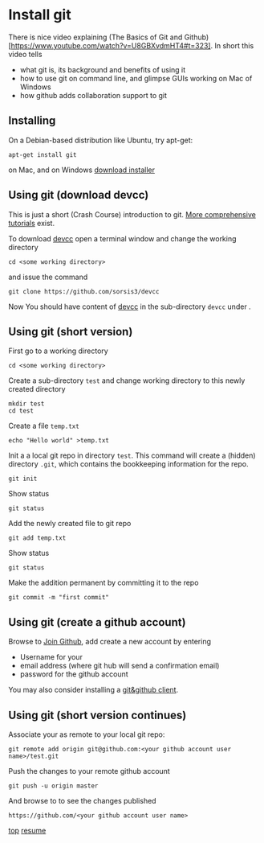# <a id="INSTALL-GIT">Install git</a>

There is nice video explaining (The Basics of Git and
Github)[https://www.youtube.com/watch?v=U8GBXvdmHT4#t=323]. In short
this video tells

* what git is, its background and benefits of using it
* how to use git on command line, and glimpse GUIs working on Mac of
  Windows
* how github adds collaboration support to git

## Installing 

On a Debian-based distribution like Ubuntu, try apt-get:

	apt-get install git
	
on Mac, and on Windows 	[download installer](http://git-scm.com/downloads)

## Using git (download devcc)
This is just a short (Crash Course) introduction to git.
[More comprehensive tutorials](https://www.google.com/search?q=git+tutorial&btnG=Search)
exist.

To download [devcc](https://github.com/sorsis3/devcc) open a terminal
window and change the working directory *<some working directory>*

	cd <some working directory>
	
and issue the command
	
	git clone https://github.com/sorsis3/devcc
	
Now You should have content of
[devcc](https://github.com/sorsis3/devcc) in the sub-directory `devcc`
under *<some working directory>*.

## Using git (short version)


First go to a working directory *<some working directory>*

	cd <some working directory>
	
Create a sub-directory `test` and change working directory to this
newly created directory

	mkdir test
	cd test
	
Create a file `temp.txt`

	echo "Hello world" >temp.txt
	
Init a a local git repo in directory `test`. This command will create
a (hidden) directory `.git`, which contains the bookkeeping
information for the repo.

	git init
	
Show status

	git status	
	
Add the newly created file to git repo

	git add temp.txt

Show status

	git status

Make the addition permanent by committing it to the repo


	git commit -m "first commit"
	
## Using git (create a github account)

Browse to [Join Github](https://github.com/join), add create a new
account by entering

* Username for your *<your github account>*
* email address (where git hub will send a confirmation email)
* password for the github account

You may also consider installing a
[git&github client](https://www.google.com/search?q=github+client&btnG=Search).

## Using git (short version continues)

Associate your *<your github account>* as remote to your local git repo:

	git remote add origin git@github.com:<your github account user name>/test.git
	
Push the changes to your remote github account

	git push -u origin master

And browse to *<your github account>* to see the changes published

	https://github.com/<your github account user name>

[top](../README.md)  [resume](../README.md#0-SETUP-DEVCC) 


